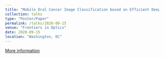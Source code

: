 ```yaml
---
title: "Mobile Oral Cancer Image Classification based on Efficient Deep Learning for Low-resource Settings"
collection: talks
type: "Poster/Paper"
permalink: /talks/2020-09-15
venue: "Frontiers in Optics"
date: 2020-09-15
location: "Washington, DC"
---
```

[More information](https://opg.optica.org/abstract.cfm?uri=FiO-2020-JW6A.8)
